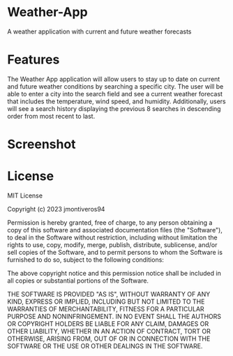 # Weather-App
A weather application with current and future weather forecasts

# Features
The Weather App application will allow users to stay up to date on current and future weather conditions by searching a specific city. The user will be able to enter a city into the search field and see a current weather forecast that includes the temperature, wind speed, and humidity. Additionally, users will see a search history displaying the previous 8 searches in descending order from most recent to last.

# Screenshot 

# License
MIT License

Copyright (c) 2023 jmontiveros94

Permission is hereby granted, free of charge, to any person obtaining a copy of this software and associated documentation files (the "Software"), to deal in the Software without restriction, including without limitation the rights to use, copy, modify, merge, publish, distribute, sublicense, and/or sell copies of the Software, and to permit persons to whom the Software is furnished to do so, subject to the following conditions:

The above copyright notice and this permission notice shall be included in all copies or substantial portions of the Software.

THE SOFTWARE IS PROVIDED "AS IS", WITHOUT WARRANTY OF ANY KIND, EXPRESS OR IMPLIED, INCLUDING BUT NOT LIMITED TO THE WARRANTIES OF MERCHANTABILITY, FITNESS FOR A PARTICULAR PURPOSE AND NONINFRINGEMENT. IN NO EVENT SHALL THE AUTHORS OR COPYRIGHT HOLDERS BE LIABLE FOR ANY CLAIM, DAMAGES OR OTHER LIABILITY, WHETHER IN AN ACTION OF CONTRACT, TORT OR OTHERWISE, ARISING FROM, OUT OF OR IN CONNECTION WITH THE SOFTWARE OR THE USE OR OTHER DEALINGS IN THE SOFTWARE.